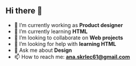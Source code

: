 ## Hi there 👋


- 🔭 I’m currently working as **Product designer**
- 🌱 I’m currently learning **HTML**
- 👯 I’m looking to collaborate on **Web projects**
- 🤔 I’m looking for help with **learning HTML**
- 💬 Ask me about **Design**
- 📫 How to reach me: **ana.skrlec61@gmail.com**
